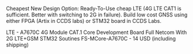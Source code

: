 Cheapest New Design Option:
Ready-To-Use cheap LTE (4G LTE CAT1 is sufficient. Better with switching to 2G in failure).
Build low cost GNSS using either FPGA (Artix in CCDS labs) or STM32 board in CCDS Labs.


LTE - 
A7670C 4G Module CAT.1 Core Development Board Full Netcom With 2G LTE+GSM STM32 Soutines FS-MCore-A7670C - 14 USD (including shipping)
